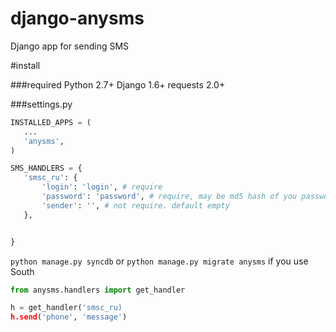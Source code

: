 django-anysms
=============

Django app for sending SMS


#install

###required
    Python 2.7+
    Django 1.6+
    requests 2.0+

###settings.py

 ```python
INSTALLED_APPS = (
    ...
    'anysms',
)

SMS_HANDLERS = {
    'smsc_ru': {
        'login': 'login', # require
        'password': 'password', # require, may be md5 hash of you password
        'sender': '', # not require. default empty
    },


}
```

`python manage.py syncdb`
or
`python manage.py migrate anysms`
if you use South


```python
from anysms.handlers import get_handler

h = get_handler('smsc_ru)
h.send('phone', 'message')
```
